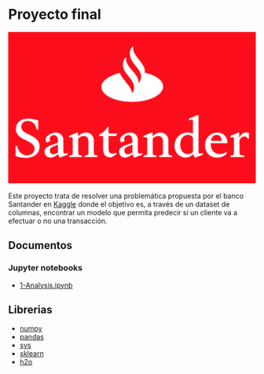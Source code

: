 # Proyecto final

<dl>
    <center>
        <img src="./images/santander_logo.png" 
        alt="Banco Santander logo">   
    </center>
</dl>


Este proyecto trata de resolver una problemática propuesta por el banco Santander en [Kaggle](https://www.kaggle.com/c/santander-customer-transaction-prediction/overview/description) donde el objetivo es, a través de un dataset de columnas, encontrar un modelo que permita predecir si un cliente va a efectuar o no una transacción.

## Documentos
### Jupyter notebooks
* [1-Analysis.ipynb](https://github.com/rodrigogalan/Proyecto_final/blob/main/1-Analysis.ipynb)

## Librerias
* [numpy](https://numpy.org/doc/1.22/)
* [pandas](https://pandas.pydata.org/pandas-docs/stable/) 
* [sys](https://docs.python.org/3/library/sys.html)
* [sklearn](https://www.kite.com/python/docs/sklearn)
* [h2o](https://docs.h2o.ai/h2o/latest-stable/h2o-py/docs/intro.html)